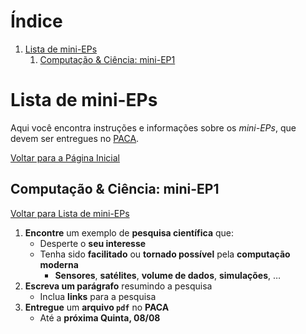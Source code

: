 
# &Iacute;ndice

1.  [Lista de mini-EPs](#org0831fa3)
    1.  [Computação & Ciência: mini-EP1](#org4c2f8b9)



<a id="org0831fa3"></a>

# Lista de mini-EPs

Aqui você  encontra instruções e  informações sobre  os *mini-EPs*, que  devem ser
entregues no [PACA](https://paca.ime.usp.br/course/view.php?id=1448).

[Voltar para a Página Inicial](index.html)


<a id="org4c2f8b9"></a>

## Computação & Ciência: mini-EP1

[Voltar para Lista de mini-EPs](#org0831fa3)

1.  **Encontre** um exemplo de **pesquisa científica** que:
    -   Desperte o **seu interesse**
    -   Tenha sido **facilitado** ou **tornado possível** pela **computação moderna**
        -   **Sensores**, **satélites**, **volume de dados**, **simulações**, &hellip;
2.  **Escreva um parágrafo** resumindo a pesquisa
    -   Inclua **links** para a pesquisa
3.  **Entregue** um **arquivo `pdf`** no **PACA**
    -   Até a **próxima Quinta, 08/08**
